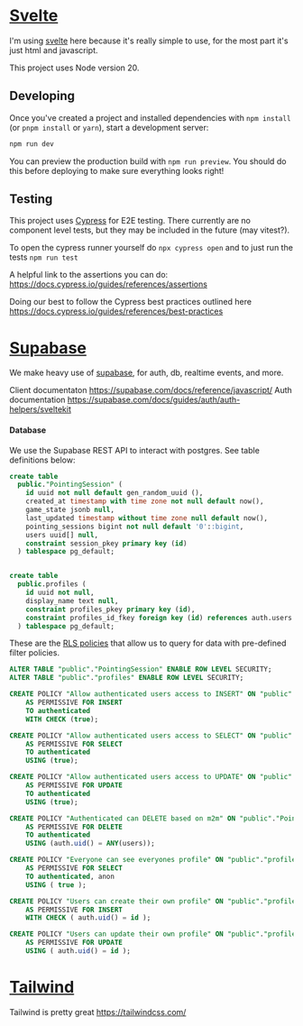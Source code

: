 # [Svelte](https://svelte.dev/)

I'm using [svelte](https://svelte.dev/) here because it's really simple to use, for the most part it's just html and javascript.

This project uses Node version 20.

## Developing

Once you've created a project and installed dependencies with `npm install` (or `pnpm install` or `yarn`), start a development server:

```bash
npm run dev
```

You can preview the production build with `npm run preview`. You should do this before deploying to make sure everything looks right!

## Testing

This project uses [Cypress](https://cypress.io) for E2E testing. There currently are no component level tests, but they may be included in the future (may vitest?).

To open the cypress runner yourself do `npx cypress open` and to just run the tests `npm run test`

A helpful link to the assertions you can do: https://docs.cypress.io/guides/references/assertions

Doing our best to follow the Cypress best practices outlined here https://docs.cypress.io/guides/references/best-practices

# [Supabase](https://supabase.com/)

We make heavy use of [supabase](https://supabase.com/), for auth, db, realtime events, and more.

Client documentaton https://supabase.com/docs/reference/javascript/
Auth documentation https://supabase.com/docs/guides/auth/auth-helpers/sveltekit

#### Database

We use the Supabase REST API to interact with postgres. See table definitions below:

```sql
create table
  public."PointingSession" (
    id uuid not null default gen_random_uuid (),
    created_at timestamp with time zone not null default now(),
    game_state jsonb null,
    last_updated timestamp without time zone null default now(),
    pointing_sessions bigint not null default '0'::bigint,
    users uuid[] null,
    constraint session_pkey primary key (id)
  ) tablespace pg_default;


create table
  public.profiles (
    id uuid not null,
    display_name text null,
    constraint profiles_pkey primary key (id),
    constraint profiles_id_fkey foreign key (id) references auth.users (id) on delete cascade
  ) tablespace pg_default;
```

These are the [RLS policies](https://supabase.com/docs/guides/auth/row-level-security) that allow us to query for data with pre-defined filter policies.

```sql
ALTER TABLE "public"."PointingSession" ENABLE ROW LEVEL SECURITY;
ALTER TABLE "public"."profiles" ENABLE ROW LEVEL SECURITY;

CREATE POLICY "Allow authenticated users access to INSERT" ON "public"."PointingSession"
    AS PERMISSIVE FOR INSERT
    TO authenticated
    WITH CHECK (true);

CREATE POLICY "Allow authenticated users access to SELECT" ON "public"."PointingSession"
    AS PERMISSIVE FOR SELECT
    TO authenticated
    USING (true);

CREATE POLICY "Allow authenticated users access to UPDATE" ON "public"."PointingSession"
    AS PERMISSIVE FOR UPDATE
    TO authenticated
    USING (true);

CREATE POLICY "Authenticated can DELETE based on m2m" ON "public"."PointingSession"
    AS PERMISSIVE FOR DELETE
    TO authenticated
    USING (auth.uid() = ANY(users));

CREATE POLICY "Everyone can see everyones profile" ON "public"."profiles"
    AS PERMISSIVE FOR SELECT
    TO authenticated, anon
    USING ( true );

CREATE POLICY "Users can create their own profile" ON "public"."profiles"
    AS PERMISSIVE FOR INSERT
    WITH CHECK ( auth.uid() = id );

CREATE POLICY "Users can update their own profile" ON "public"."profiles"
    AS PERMISSIVE FOR UPDATE
    USING ( auth.uid() = id );
```

# [Tailwind](https://tailwindcss.com/)

Tailwind is pretty great https://tailwindcss.com/
